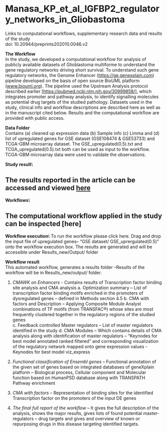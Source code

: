 # Manasa_KP_et_al_IGFBP2_regulatory_networks_in_Gliobastoma
Links to computational workflows, supplementary research data and results of the study\
doi: 10.20944/preprints202010.0046.v2

**The Workflow**\
In the study, we developed a computational workflow for analysis of publicly available datasets of Glioblastoma multiforme to understand the gene regulatory networks driving short survival. To understand such gene regulatory networks, the Genome Enhancer (https://ge.genexplain.com) pipeline developed on the basis of open source BioUML platform (www.biouml.org). The pipeline used the Upstream Analysis protocol described earlier [https://pubmed.ncbi.nlm.nih.gov/30999858/], which integrates promoter and pathway analysis, to identify signalling molecules as potential drug targets of the studied pathology. Datasets used in the study, clinical info and workflow descriptions are described here as well as in the manuscript cited below. Results and the computational workflow are provided with public access.  

**Data Folder**\
Contains (a) cleaned up expression data (b) Sample info (c) Limma and (d) list of upregulated genes for GSE dataset (GSE108474  & GSE53733) and TCGA-GBM microarray dataset. 
The GSE_upregulated(0.5).txt and TCGA_upregulated(0.5).txt both can be used as input to the workflow. TCGA-GBM microarray data were used to validate the observations.

**Study result**\
## The results reported in the article can be accessed and viewed [here](https://ge.genexplain.com/#de=data/Projects/Regulatory_Networks_of_Glioblastoma_survival/Data/GSE_dataset/Outputs/CMAWK%20on%20enhancers%20output/Feedback%20Controlled%20Master%20Regulators)

**Workflows**\
## The computational workflow applied in the study can be inspected [here]

**Workflow execution**\ 
To run the workflow please click here. Drag and drop the input file of upregulated genes– “GSE dataset/ GSE_uprergulated(0.5)” onto the workflow execution box. The results are generated and will be accessible under Results_new/Output/ folder 

**Workflow result**\
This automated workflow, generates a results folder –Results of the workflow will be in  Results_new/output/ folder. 

1.	*CMAWK on Enhancers* - Contains results of Transcription factor binding site analysis and CMA analysis 
  a. Optimization summary – List of transcription factor binding motifs enriched in the promoters of dysregulated genes – defined in Methods section 4.5 
  b. CMA with factors and Description – Applying Composite Module Analyst combinations of TF motifs (from TRANSFAC®) whose sites are most frequently clustered together in the regulatory regions of the studied genes  
  c. Feedback controlled Master regulators – List of master regulators identified in the study
  d. CMA Modules – Which contains details of CMA analysis along with identification of master regulators – “Keynodes for best model annotated ranked filtered” and corresponding visualization of the regulatory network mapped onto gene expression values - Keynodes for best model viz_express

2.	 *Functional classification of Ensembl genes* – Functional annotation of the given set of genes based on integrated databases of geneXplain platform – Biological process, Cellular  component and Molecular function based on HumanPSD database along with TRANSPATH Pathway enrichment 
3.	*CMA with factors* – Representation of binding sites for the identified Transcription factor on the promoters of the input DE genes
4.	*The final full report of the workflow* – It gives the full description of the analysis, shows the major results, gives lists of found potential master-regulators – drug targets and gives and overview of known or repurposing drugs in this disease targeting identified targets. 
